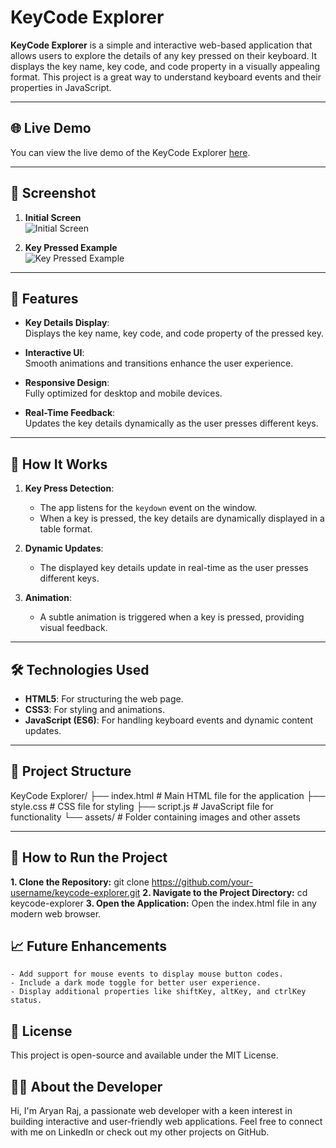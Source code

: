 # KeyCode Explorer

**KeyCode Explorer** is a simple and interactive web-based application that allows users to explore the details of any key pressed on their keyboard. It displays the key name, key code, and code property in a visually appealing format. This project is a great way to understand keyboard events and their properties in JavaScript.

---

## 🌐 Live Demo

You can view the live demo of the KeyCode Explorer [here](#).

---

## 📸 Screenshot

1. **Initial Screen**  
   ![Initial Screen](assets/screenshot1.png)

2. **Key Pressed Example**  
   ![Key Pressed Example](assets/screenshot2.png)

---

## 🌟 Features

- **Key Details Display**:  
  Displays the key name, key code, and code property of the pressed key.

- **Interactive UI**:  
  Smooth animations and transitions enhance the user experience.

- **Responsive Design**:  
  Fully optimized for desktop and mobile devices.

- **Real-Time Feedback**:  
  Updates the key details dynamically as the user presses different keys.

---

## 📖 How It Works

1. **Key Press Detection**:  
   - The app listens for the `keydown` event on the window.  
   - When a key is pressed, the key details are dynamically displayed in a table format.

2. **Dynamic Updates**:  
   - The displayed key details update in real-time as the user presses different keys.

3. **Animation**:  
   - A subtle animation is triggered when a key is pressed, providing visual feedback.

---

## 🛠️ Technologies Used

- **HTML5**: For structuring the web page.
- **CSS3**: For styling and animations.
- **JavaScript (ES6)**: For handling keyboard events and dynamic content updates.

---

## 📂 Project Structure
KeyCode Explorer/ ├── index.html # Main HTML file for the application ├── style.css # CSS file for styling ├── script.js # JavaScript file for functionality └── assets/ # Folder containing images and other assets


---

## 🚀 How to Run the Project

**1. Clone the Repository:**
   git clone https://github.com/your-username/keycode-explorer.git
**2. Navigate to the Project Directory:**
    cd keycode-explorer
**3. Open the Application:**
    Open the index.html file in any modern web browser. 

## 📈 Future Enhancements
    - Add support for mouse events to display mouse button codes.
    - Include a dark mode toggle for better user experience.
    - Display additional properties like shiftKey, altKey, and ctrlKey status.

## 📝 License
This project is open-source and available under the MIT License.

## 👨‍💻 About the Developer
Hi, I'm Aryan Raj, a passionate web developer with a keen interest in building interactive and user-friendly web applications. Feel free to connect with me on LinkedIn or check out my other projects on GitHub.